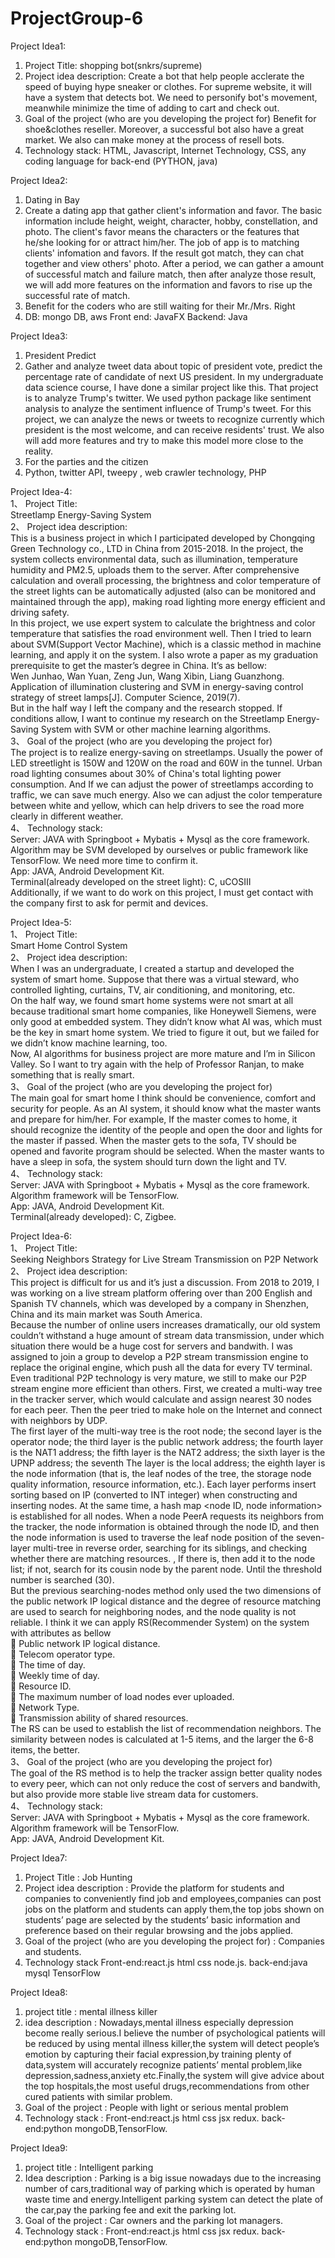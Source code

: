 # ProjectGroup-6

Project Idea1:
1. Project Title:
shopping bot(snkrs/supreme)
2. Project idea description:
Create a bot that help people acclerate the speed of buying hype sneaker or clothes. For supreme website, it will have a system that detects bot. We need to personify bot's movement, meanwhile minimize the time of adding to cart and check out. 
3. Goal of the project (who are you developing the project for)
Benefit for shoe&clothes reseller. Moreover, a successful bot also have a great market. We also can make money at the process of resell bots.
4. Technology stack:
HTML, Javascript, Internet Technology, CSS, any coding language for back-end (PYTHON, java)

Project Idea2:
1. Dating in Bay
2. Create a dating app that gather client's information and favor. The basic information include height, weight, character, hobby, constellation, and photo. The client's favor means the characters or the features that he/she looking for or attract him/her. The job of app is to matching clients' infomation and favors. If the result got match, they can chat together and view others' photo. After a period, we can gather a amount of successful match and failure match, then after analyze those result, we will add more features on the information and favors to rise up the successful rate of match. 
3. Benefit for the coders who are still waiting for their Mr./Mrs. Right
4. DB: mongo DB, aws  Front end: JavaFX  Backend: Java

Project Idea3:
1. President Predict
2. Gather and analyze tweet data about topic of president vote, predict the percentage rate of candidate of next US president. In my undergraduate data science course, I have done a similar project like this. That project is to analyze Trump's twitter. We used python package like sentiment analysis to analyze the sentiment influence of Trump's tweet. For this project, we can analyze the news or tweets to recognize currently which president is the most welcome, and can receive residents' trust. We also will add more features and try to make this model more close to the reality. 
3. For the parties and the citizen
4. Python, twitter API, tweepy , web crawler technology, PHP

Project Idea-4:  
1、	Project Title:  
    Streetlamp Energy-Saving System  
2、	Project idea description:  
    This is a business project in which I participated developed by Chongqing Green Technology co., LTD in China from 2015-2018. In the project, the system collects environmental data, such as illumination, temperature humidity and PM2.5, uploads them to the server. After comprehensive calculation and overall processing, the brightness and color temperature of the street lights can be automatically adjusted (also can be monitored and maintained through the app), making road lighting more energy efficient and driving safety.  
    In this project, we use expert system to calculate the brightness and color temperature that satisfies the road environment well. Then I tried to learn about SVM(Support Vector Machine), which is a classic method in machine learning, and apply it on the system. I also wrote a paper as my graduation prerequisite to get the master’s degree in China. It’s as bellow:  
    Wen Junhao, Wan Yuan, Zeng Jun, Wang Xibin, Liang Guanzhong. Application of illumination clustering and SVM in energy-saving control strategy of street lamps[J]. Computer Science, 2019(7).  
    But in the half way I left the company and the research stopped. If conditions allow, I want to continue my research on the Streetlamp Energy-Saving System with SVM or other machine learning algorithms.  
3、	Goal of the project (who are you developing the project for)  
    The project is to realize energy-saving on streetlamps. Usually the power of LED streetlight is 150W and 120W on the road and 60W in the tunnel. Urban road lighting consumes about 30% of China's total lighting power consumption. And If we can adjust the power of streetlamps according to traffic, we can save much energy. Also we can adjust the color temperature between white and yellow, which can help drivers to see the road more clearly in different weather.  
4、	Technology stack:  
    Server: JAVA with Springboot + Mybatis + Mysql as the core framework. Algorithm may be SVM developed by ourselves or public framework like TensorFlow. We need more time to confirm it.  
    App: JAVA, Android Development Kit.  
    Terminal(already developed on the street light): C, uCOSIII  
    Additionally, if we want to do work on this project, I must get contact with the company first to ask for permit and devices.   
  
Project Idea-5:   
1、	Project Title:  
    Smart Home Control System  
2、	Project idea description:  
    When I was an undergraduate, I created a startup and developed the system of smart home. Suppose that there was a virtual steward, who controlled lighting, curtains, TV, air conditioning, and monitoring, etc.   
    On the half way, we found smart home systems were not smart at all because traditional smart home companies, like Honeywell Siemens, were only good at embedded system. They didn’t know what AI was, which must be the key in smart home system. We tried to figure it out, but we failed for we didn’t know machine learning, too.  
    Now, AI algorithms for business project are more mature and I’m in Silicon Valley. So I want to try again with the help of Professor Ranjan, to make something that is really smart.  
3、	Goal of the project (who are you developing the project for)  
    The main goal for smart home I think should be convenience, comfort and security for people. As an AI system, it should know what the master wants and prepare for him/her. For example, If the master comes to home, it should recognize the identity of the people and open the door and lights for the master if passed. When the master gets to the sofa, TV should be opened and favorite program should be selected. When the master wants to have a sleep in sofa, the system should turn down the light and TV.  
4、	Technology stack:  
    Server: JAVA with Springboot + Mybatis + Mysql as the core framework. Algorithm framework will be TensorFlow.   
    App: JAVA, Android Development Kit.  
    Terminal(already developed): C, Zigbee.  
  
Project Idea-6:   
1、	Project Title:  
    Seeking Neighbors Strategy for Live Stream Transmission on P2P Network  
2、	Project idea description:  
    This project is difficult for us and it’s just a discussion. From 2018 to 2019, I was working on a live stream platform offering over than 200 English and Spanish TV channels, which was developed by a company in Shenzhen, China and its main market was South America.   
    Because the number of online users increases dramatically, our old system couldn’t withstand a huge amount of stream data transmission, under which situation there would be a huge cost for servers and bandwith. I was assigned to join a group to develop a P2P stream transmission engine to replace the original engine, which push all the data for every TV terminal. Even traditional P2P technology is very mature, we still to make our P2P stream engine more efficient than others. First, we created a multi-way tree in the tracker server, which would calculate and assign nearest 30 nodes for each peer. Then the peer tried to make hole on the Internet and connect with neighbors by UDP.   
    The first layer of the multi-way tree is the root node; the second layer is the operator node; the third layer is the public network address; the fourth layer is the NAT1 address; the fifth layer is the NAT2 address; the sixth layer is the UPNP address; the seventh The layer is the local address; the eighth layer is the node information (that is, the leaf nodes of the tree, the storage node quality information, resource information, etc.). Each layer performs insert sorting based on IP (converted to INT integer) when constructing and inserting nodes. At the same time, a hash map <node ID, node information> is established for all nodes. When a node PeerA requests its neighbors from the tracker, the node information is obtained through the node ID, and then the node information is used to traverse the leaf node position of the seven-layer multi-tree in reverse order, searching for its siblings, and checking whether there are matching resources. , If there is, then add it to the node list; if not, search for its cousin node by the parent node. Until the threshold number is searched (30).  
    But the previous searching-nodes method only used the two dimensions of the public network IP logical distance and the degree of resource matching are used to search for neighboring nodes, and the node quality is not reliable. I think it we can apply RS(Recommender System) on the system with attributes as bellow  
    	Public network IP logical distance.  
    	Telecom operator type.  
    	The time of day.  
    	Weekly time of day.  
    	Resource ID.  
    	The maximum number of load nodes ever uploaded.  
    	Network Type.  
    	Transmission ability of shared resources.  
    The RS can be used to establish the list of recommendation neighbors. The similarity between nodes is calculated at 1-5 items, and the larger the 6-8 items, the better.  
3、	Goal of the project (who are you developing the project for)  
    The goal of the RS method is to help the tracker assign better quality nodes to every peer, which can not only reduce the cost of servers and bandwith, but also provide more stable live stream data for customers.  
4、	Technology stack:  
    Server: JAVA with Springboot + Mybatis + Mysql as the core framework. Algorithm framework will be TensorFlow.   
    App: JAVA, Android Development Kit.  


Project Idea7:
1. Project Title : 
Job Hunting
2. Project idea description : 
Provide the platform for students and companies to conveniently find job and employees,companies can post jobs on the platform and students can apply them,the top jobs shown on students’ page are selected by the students’ basic information and preference based on their regular browsing and the jobs applied.
3. Goal of the project (who are you developing the project for) : 
Companies and students.
4. Technology stack
Front-end:react.js html css node.js. back-end:java mysql TensorFlow

Project Idea8:
1. project title : 
mental illness killer
2. idea description : 
Nowadays,mental illness especially depression become really serious.I believe the number of psychological patients will be reduced by using mental illness killer,the system will detect people’s emotion by capturing their facial expression,by training plenty of data,system will accurately recognize patients’ mental problem,like depression,sadness,anxiety etc.Finally,the system will give advice about the top hospitals,the most useful drugs,recommendations from other cured patients with similar problem.
3. Goal of the project : 
People with light or serious mental problem
4. Technology stack : 
Front-end:react.js html css jsx redux. back-end:python mongoDB,TensorFlow.

Project Idea9:
1. project title : 
Intelligent parking
2. Idea description : 
Parking is a big issue nowadays due to the increasing number of cars,traditional way of parking which is operated by human waste time and energy.Intelligent parking system can detect the plate of the car,pay the parking fee and exit the parking lot.
3. Goal of the project : 
Car owners and the parking lot managers.
4. Technology stack : 
Front-end:react.js html css jsx redux. back-end:python mongoDB,TensorFlow.

